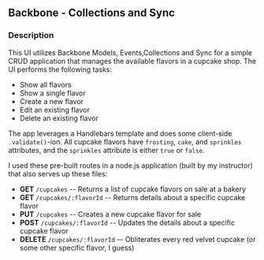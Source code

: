 ## Backbone - Collections and Sync

### Description

This UI utilizes Backbone Models, Events,Collections and Sync for a simple CRUD application that manages the available flavors in a cupcake shop. The UI performs the following tasks: 

* Show all flavors
* Show a single flavor
* Create a new flavor
* Edit an existing flavor
* Delete an existing flavor

The app leverages a Handlebars template and does some client-side `.validate()`-ion. All cupcake flavors have `frosting`, `cake`, and `sprinkles` attributes, and the `sprinkles` attribute is either `true` or `false`.

I used these pre-built routes in a node.js application (built by my instructor) that also serves up these files:

* **GET** `/cupcakes` -- Returns a list of cupcake flavors on sale at a bakery
* **GET** `/cupcakes/:flavorId` -- Returns details about a specific cupcake flavor
* **PUT** `/cupcakes` -- Creates a new cupcake flavor for sale
* **POST** `/cupcakes/:flavorId` -- Updates the details about a specific cupcake flavor
* **DELETE** `/cupcakes/:flavorId` -- Obliterates every red velvet cupcake (or some other specific flavor, I guess)

